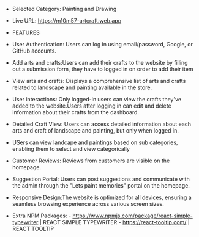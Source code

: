 - Selected Category: Painting and Drawing

- Live URL: https://m10m57-artcraft.web.app
  
- FEATURES
- User Authentication: Users can log in using email/password, Google, or GitHub accounts.
- Add arts and crafts:Users can add their crafts to the website by filling out a submission form, they have to logged in on order to add their item
- View arts and crafts: Displays a comprehensive list of arts and crafts related to landscape and painting available in the store.
- User interactions: Only logged-in users can view the crafts they've added to the website.Users after logging in can edit and delete information about their crafts from the dashboard.
- Detailed Craft View: Users can access detailed information about each arts and craft of landscape and painting, but only when logged in.
- USers can view landcape and paintings based on sub categories, enabling them to select and view categorically
- Customer Reviews: Reviews from customers are visible on the homepage.
- Suggestion Portal: Users can post suggestions and communicate with the admin through the "Lets paint memories" portal on the homepage.
- Responsive Design:The website is optimized for all devices, ensuring a seamless browsing experience across various screen sizes.

- Extra NPM Packages:
      - https://www.npmjs.com/package/react-simple-typewriter | REACT SIMPLE TYPEWRITER
      - https://react-tooltip.com/ | REACT TOOLTIP
